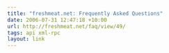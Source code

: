 ```yaml
---
title: "freshmeat.net: Frequently Asked Questions"
date: 2006-07-31 12:47:18 +10:00
url: http://freshmeat.net/faq/view/49/
tags: api xml-rpc
layout: link
---
```


